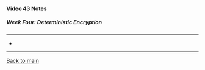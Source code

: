 #### Video 43 Notes

##### Week Four: Deterministic Encryption
---
- 

---

[Back to main](https://github.com/rot0xd/Coursera/blob/master/Cryptography/I/README.md)

